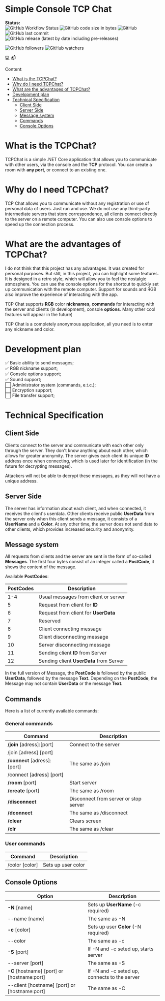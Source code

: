 # Simple Console TCP Chat
**Status:**    
![GitHub Workflow Status](https://img.shields.io/github/workflow/status/TonSharp/Console-TCPChat/.NET?logo=Build)
![GitHub code size in bytes](https://img.shields.io/github/languages/code-size/TonSharp/Console-TCPChat?logo=Size)
![GitHub](https://img.shields.io/github/license/TonSharp/Console-TCPChat?logo=License)
![GitHub last commit](https://img.shields.io/github/last-commit/TonSharp/Console-TCPChat)    
![GitHub release (latest by date including pre-releases)](https://img.shields.io/github/v/release/TonSharp/Console-TCPChat?include_prereleases)

![GitHub followers](https://img.shields.io/github/followers/TonSharp?label=Follow&style=social)
![GitHub watchers](https://img.shields.io/github/watchers/TonSharp/Console-TCPChat?label=Watch&style=social)

:computer: :mailbox_with_mail: 

Content:
 - [What is the TCPChat?](#What-is-the-TCPChat)
 - [Why do I need TCPChat?](#Why-do-I-need-TCPChat?)
 - [What are the advantages of TCPChat?](#What-are-the-advantages-of-TCPChat?)
 - [Development plan](#Development-plan)
 - [Technical Specification](#Technical-Specification)
	 - [Client Side](#Client-Side)
	 - [Server Side](#Server-Side)
	 - [Message system](#Message-system)
	 - [Commands](#Commands)
	 - [Console Options](#Console-Options)

# What is the TCPChat?

TCPChat is a simple .NET Core application that allows you to communicate with other users, via the console and the **TCP** protocol. You can create a room with **any port**, or connect to an existing one.

# Why do I need TCPChat?

TCP Chat allows you to communicate without any registration or use of personal data of users. Just run and use. We do not use any third-party intermediate servers that store correspondence, all clients connect directly to the server on a remote computer. You can also use console options to speed up the connection process.

# What are the advantages of TCPChat?

I do not think that this project has any advantages. It was created for personal purposes. But still, in this project, you can highlight some features. It is designed in a retro style, which will allow you to feel the nostalgic atmosphere. You can use the console options for the shortcut to quickly set up communication with the remote computer. Support for sounds and RGB also improve the experience of interacting with the app.

TCP Chat supports **RGB** color **nicknames**, **commands** for interacting with the server and clients (in development), console **options**. Many other cool features will appear in the future)

TCP Chat is a completely anonymous application, all you need is to enter any nickname and color.

# Development plan

:white_check_mark: Basic ability to send messages;    
:white_check_mark: RGB nickname support;    
:white_check_mark: Console options support;    
:white_check_mark: Sound support;    
:white_large_square: Administrator system (commands, e.t.c.);    
:white_large_square: Encryption support;    
:white_large_square: File transfer support;    

# Technical Specification

## Client Side

Clients connect to the server and communicate with each other only through the server. They don't know anything about each other, which allows for greater anonymity. The server gives each client its unique **ID** address once when connecting, which is used later for identification (in the future for decrypting messages). 

Attackers will not be able to decrypt these messages, as they will not have a unique address.

## Server Side

The server has information about each client, and when connected, it receives the client's userdata. Other clients receive public **UserData** from the server only when this client sends a message, it consists of a **UserName** and a **Color**. At any other time, the server does not send data to other clients, which provides increased security and anonymity.

## Message system

All requests from clients and the server are sent in the form of so-called **Messages**. The first four bytes consist of an integer called a **PostCode**, it shows the content of the message.

Available **PostCodes**:

|PostCodes|Description|
|--|--|
|1-4|Usual messages from client or server|
|5| Request from client for **ID**|
|6|Request from client for **UserData**|
|7|Reserved|
|8|Client connecting message|
|9|Client disconnecting message|
|10|Server disconnecting message|
|11|Sending client **ID** from Server|
|12|Sending client **UserData** from Server|

In the full version of Message, the **PostCode** is followed by the public **UserData**, followed by the message **Text**. Depending on the **PostCode**, the Message may not contain **UserData** or the message **Text**.

## Commands

Here is a list of currently available commands:

### General commands

|Command|Description|
|--|--|
|**/join** [adress]:[port]|Connect to the server|
|/join [adress] [port]||
|**/connect** [adress]:[port]|The same as /join|
|/connect [adress] [port]||
|**/room** [port]|Start server|
|**/create** [port]|The same as /room|
|**/disconnect**|Disconnect from server or stop server|
|**/dconnect**|The same as /disconnect|
|**/clear**|Clears screen|
|**/clr**|The same as /clear|

### User commands

|Command|Description|
|--|--|
|/color [color]|Sets up user color|


## Console Options

| Option | Description |
|--|--|
|**-N** [name]|Sets up **UserName** (-c required)|
|--name [name]|The same as -N|
|**-c** [color]|Sets up user **Color** (-N required)|
|--color|The same as -c|
|**-S** [port]|If -N and -c seted up, starts server|
|--server [port]|The same as -S|
|**-C** [hostname] [port] or [hostname:port]|If -N and -c seted up, connects to the server|
|--client [hostname] [port] or [hostname:port]|The same as -C|

